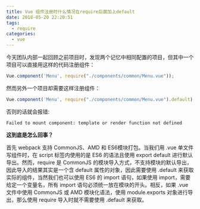 ```yaml
---
title: Vue 组件注册时什么情况在require后面加上default
date: 2018-05-20 22:20:51
tags:
  - require
categories:
  - vue
---
```


今天团队内部一起回顾之前项目时，发现两个记忆中相同配置的项目，但其中一个项目可以直接用这样的代码注册组件：
``` js
Vue.component('Menu', require("./components/common/Menu.vue"));
```

然而另外一个项目却需要这样注册组件：
``` js
Vue.component('Menu', require("./components/common/Menu.vue").default);
```

否则的话就会报错:
``` 
Failed to mount component: template or render function not defined
```

**这到底是怎么回事？**

首先 webpack 支持 CommonJS、AMD 和 ES6模块打包。当我们用 .vue 单文件写组件时，在 script 标签内使用的是 ES6 的语法且使用 export default 进行默认导出。然而，require 是 CommonJS 的模块导入方式，不支持模块的默认导出，因此导入的结果其实是一个含 default 属性的对象，因此需要使用 .default 来获取实际的组件，当然我们也可以使用 ES6 的 import 语句，如果使用 import，需要给定一个变量名，所有 import 语句必须统一放在模块的开头。相反，如果 .vue 文件中使用 CommonJS 或 AMD 模块化语法，使用 module.exports 对象进行导出，那么使用 require 导入时就不需要使用 .default 来获取。